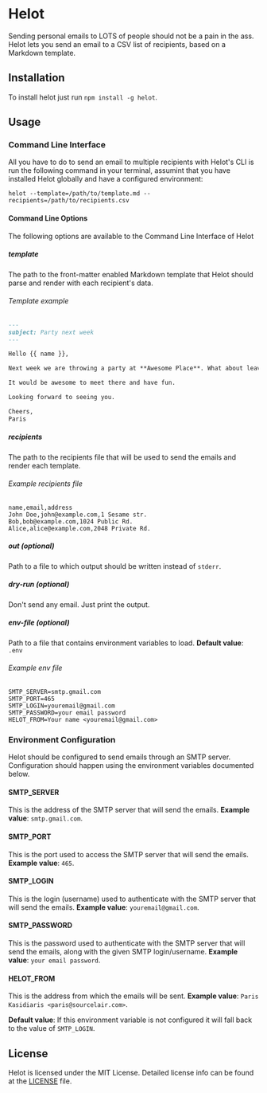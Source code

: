 # Helot

Sending personal emails to LOTS of people should not be a pain in the ass. Helot lets you send an email to a CSV list of recipients, based on a Markdown template.

## Installation

To install helot just run `npm install -g helot`.

## Usage

### Command Line Interface

All you have to do to send an email to multiple recipients with Helot's CLI is run the following command in your terminal, assumint that you have installed Helot globally and have a configured environment:

```
helot --template=/path/to/template.md --recipients=/path/to/recipients.csv
```

#### Command Line Options

The following options are available to the Command Line Interface of Helot

##### template

The path to the front-matter enabled Markdown template that Helot should parse and render with each recipient's data.

###### Template example

```markdown
---
subject: Party next week
---

Hello {{ name }},

Next week we are throwing a party at **Awesome Place**. What about leaving {{ address }} and coming over?

It would be awesome to meet there and have fun.

Looking forward to seeing you.

Cheers,
Paris
```

##### recipients

The path to the recipients file that will be used to send the emails and render each template.

###### Example recipients file
```csv
name,email,address
John Doe,john@example.com,1 Sesame str.
Bob,bob@example.com,1024 Public Rd.
Alice,alice@example.com,2048 Private Rd.
```

##### out (optional)

Path to a file to which output should be written instead of `stderr`.

##### dry-run (optional)

Don't send any email. Just print the output.

##### env-file (optional)

Path to a file that contains environment variables to load. **Default value**: `.env`

###### Example env file
```
SMTP_SERVER=smtp.gmail.com
SMTP_PORT=465
SMTP_LOGIN=youremail@gmail.com
SMTP_PASSWORD=your email password
HELOT_FROM=Your name <youremail@gmail.com>
```

### Environment Configuration

Helot should be configured to send emails through an SMTP server. Configuration should happen using the environment variables documented below.

#### SMTP_SERVER

This is the address of the SMTP server that will send the emails. **Example value**: `smtp.gmail.com`.

#### SMTP_PORT

This is the port used to access the SMTP server that will send the emails. **Example value**: `465`.

#### SMTP_LOGIN

This is the login (username) used to authenticate with the SMTP server that will send the emails. **Example value**: `youremail@gmail.com`.

#### SMTP_PASSWORD

This is the password used to authenticate with the SMTP server that will send the emails, along with the given SMTP login/username. **Example value**: `your email password`.

#### HELOT_FROM

This is the address from which the emails will be sent. **Example value**: `Paris Kasidiaris <paris@sourcelair.com>`.

**Default value**: If this environment variable is not configured it will fall back to the value of `SMTP_LOGIN`.

## License

Helot is licensed under the MIT License. Detailed license info can be found at the [LICENSE](LICENSE) file.
